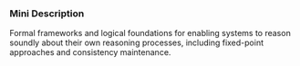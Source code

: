 ### Mini Description

Formal frameworks and logical foundations for enabling systems to reason soundly about their own reasoning processes, including fixed-point approaches and consistency maintenance.
